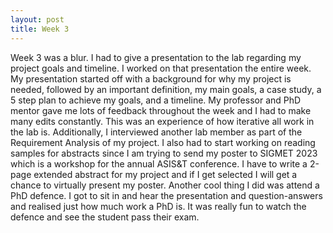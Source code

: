 ```yaml
---
layout: post
title: Week 3
---
```


Week 3 was a blur. I had to give a presentation to the lab regarding my project goals and timeline. I worked on that presentation the entire week. My presentation started off with a background for why my project is needed, followed by an important definition, my main goals, a case study, a 5 step plan to achieve my goals, and a timeline. My professor and PhD mentor gave me lots of feedback throughout the week and I had to make many edits constantly. This was an experience of how iterative all work in the lab is. Additionally, I interviewed another lab member as part of the Requirement Analysis of my project. I also had to start working on reading samples for abstracts since I am trying to send my poster to SIGMET 2023 which is a workshop for the annual ASIS&T conference. I have to write a 2-page extended abstract for my project and if I get selected I will get a chance to virtually present my poster. Another cool thing I did was attend a PhD defence. I got to sit in and hear the presentation and question-answers and realised just how much work a PhD is. It was really fun to watch the defence and see the student pass their exam. 
